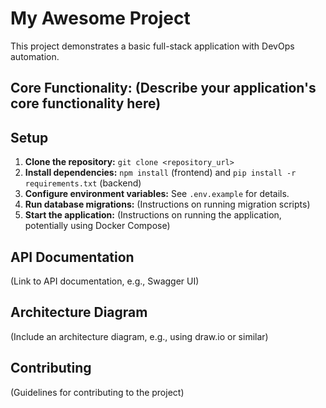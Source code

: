 # My Awesome Project

This project demonstrates a basic full-stack application with DevOps automation.

## Core Functionality:  (Describe your application's core functionality here)

## Setup

1. **Clone the repository:** `git clone <repository_url>`
2. **Install dependencies:**  `npm install` (frontend) and `pip install -r requirements.txt` (backend)
3. **Configure environment variables:**  See `.env.example` for details.
4. **Run database migrations:**  (Instructions on running migration scripts)
5. **Start the application:** (Instructions on running the application, potentially using Docker Compose)

## API Documentation

(Link to API documentation, e.g., Swagger UI)

## Architecture Diagram

(Include an architecture diagram, e.g., using draw.io or similar)

## Contributing

(Guidelines for contributing to the project)